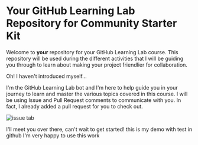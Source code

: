 # Your GitHub Learning Lab Repository for Community Starter Kit

Welcome to **your** repository for your GitHub Learning Lab course. This repository will be used during the different activities that I will be guiding you through to learn about making your project friendlier for collaboration.

Oh! I haven't introduced myself...

I'm the GitHub Learning Lab bot and I'm here to help guide you in your journey to learn and master the various topics covered in this course. I will be using Issue and Pull Request comments to communicate with you. In fact, I already added a pull request for you to check out.

![issue tab](https://lab.github.com/public/images/issue_tab.png)

I'll meet you over there, can't wait to get started!
this is my demo with test in github
I'm very happy to use this work 
